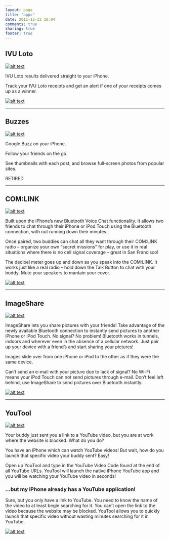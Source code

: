 ```yaml
---
layout: page
title: "apps"
date: 2011-12-22 10:04
comments: true
sharing: true
footer: true
---
```



## IVU Loto ##

[![alt text](http://c185824.r24.cf1.rackcdn.com/mzl.xswdmhms.175x175-75.jpg "IVU Loto")](http://itunes.apple.com/us/app/ivu-loto-results-tracker/id466263373?mt=8)

IVU Loto results delivered straight to your iPhone.

Track your IVU Loto receipts and get an alert if one of your receipts comes up as a winner.

[![alt text](http://c185824.r24.cf1.rackcdn.com/app_store_badge.png "Download on the App Store")](http://itunes.apple.com/us/app/ivu-loto-results-tracker/id466263373?mt=8
)


---

## Buzzes ##

[![alt text](http://c185824.r24.cf1.rackcdn.com/buzzes-header-logo.png "Buzzes")](http://itunes.apple.com/us/app/buzzes/385480943?mt=8#)

Google Buzz on your iPhone.

Follow your friends on the go.

See thumbnails with each post, and browse full-screen photos from popular sites.

RETIRED

---

## COM:LINK ##

[![alt text](http://c185824.r24.cf1.rackcdn.com/app_comlink.png "COM:LINK")](http://itunes.apple.com/WebObjects/MZStore.woa/wa/viewSoftware?id=322502765&mt=8)

Built upon the iPhone’s new Bluetooth Voice Chat functionality. It allows two friends to chat through their iPhone or iPod Touch using the Bluetooth connection, with out running down their minutes.

Once paired, two buddies can chat all they want through their COM:LINK radio – organize your own “secret missions” for play, or use it in real situations where there is no cell signal coverage – great in San Francisco!

The decibel meter goes up and down as you speak into the COM:LINK. It works just like a real radio – hold down the Talk Button to chat with your buddy. Mute your speakers to mantain your cover.

[![alt text](http://c185824.r24.cf1.rackcdn.com/app_store_badge.png "Download on the App Store")](http://itunes.apple.com/WebObjects/MZStore.woa/wa/viewSoftware?id=322502765&mt=8)


---

## ImageShare ##

[![alt text](http://c185824.r24.cf1.rackcdn.com/app_imageshare.png "ImageShare")](itms://itunes.apple.com/WebObjects/MZStore.woa/wa/viewSoftware?id=320375566&mt=8&s=143441)

ImageShare lets you share pictures with your friends! Take advantage of the newly available Bluetooth connection to instantly send pictures to another iPhone or iPod Touch.
No signal? No problem! Bluetooth works in tunnels, indoors and wherever even in the absence of a cellular network. Just pair up your device with a friend’s and start sharing your pictures!

Images slide over from one iPhone or iPod to the other as if they were the same device.

Can’t send an e-mail with your picture due to lack of signal? No Wi-Fi means your iPod Touch can not send pictures through e-mail. Don’t feel left behind, use ImageShare to send pictures over Bluetooth instantly.

[![alt text](http://c185824.r24.cf1.rackcdn.com/app_store_badge.png "Download on the App Store")](itms://itunes.apple.com/WebObjects/MZStore.woa/wa/viewSoftware?id=320375566&mt=8&s=143441)


---

## YouTool ##

[![alt text](http://c185824.r24.cf1.rackcdn.com/app_youtool.png "YouTool")](itms://itunes.apple.com/WebObjects/MZStore.woa/wa/viewSoftware?id=320588383&mt=8&s=143441)

Your buddy just sent you a link to a YouTube video, but you are at work where the website is blocked. What do you do?

You have an iPhone which can watch YouTube videos! But wait, how do you launch that specific video your buddy sent? Easy!

Open up YouTool and type in the YouTube Video Code found at the end of all YouTube URLs. YouTool will launch the native iPhone YouTube app and you will be watching your YouTube video in seconds!

### …but my iPhone already has a YouTube application! ###

Sure, but you only have a link to YouTube. You need to know the name of the video to at least begin searching for it. You can’t open the link to the video because the website may be blocked. YouTool allows you to quickly launch that specific video without wasting minutes searching for it in YouTube.

[![alt text](http://c185824.r24.cf1.rackcdn.com/app_store_badge.png "Download on the App Store")](itms://itunes.apple.com/WebObjects/MZStore.woa/wa/viewSoftware?id=320588383&mt=8&s=143441)


